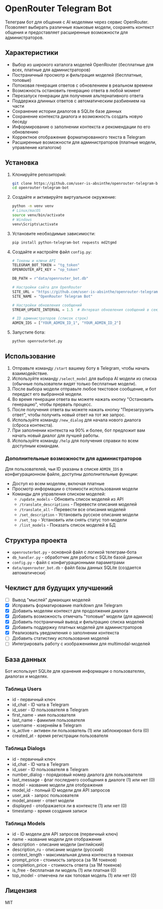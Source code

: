 # OpenRouter Telegram Bot

Телеграм бот для общения с AI моделями через сервис OpenRouter. Позволяет выбирать различные языковые модели, сохранять контекст общения и предоставляет расширенные возможности для администраторов.

## Характеристики

- Выбор из широкого каталога моделей OpenRouter (бесплатные для всех, платные для администраторов)
- Постраничный просмотр и фильтрация моделей (бесплатные, топовые)
- Потоковая генерация ответов с обновлением в реальном времени
- Возможность остановить генерацию ответа в любой момент
- Перезапуск генерации для получения альтернативного ответа
- Поддержка длинных ответов с автоматическим разбиением на части
- Сохранение истории диалогов в SQLite базе данных
- Сохранение контекста диалога и возможность создать новую беседу
- Информирование о заполнении контекста и рекомендации по его обновлению
- Корректное отображение форматированного текста в Telegram
- Расширенные возможности для администраторов (платные модели, управление каталогом)

## Установка

1. Клонируйте репозиторий:
   ```bash
   git clone https://github.com/user-is-absinthe/openrouter-telegram-bot.git
   cd openrouter-telegram-bot
   ```

2. Создайте и активируйте виртуальное окружение:
   ```bash
   python -m venv venv
   # Linux/macOS
   source venv/bin/activate
   # Windows
   venv\Scripts\activate
   ```

3. Установите необходимые зависимости:
   ```bash
   pip install python-telegram-bot requests md2tgmd
   ```

4. Создайте и настройте файл `config.py`:
   ```python
   # Токены и ключи API
   TELEGRAM_BOT_TOKEN = "tg_token"
   OPENROUTER_API_KEY = "op_token"
   
   DB_PATH = r"data/openrouter_bot.db"
   
   # Настройки сайта для OpenRouter
   SITE_URL = "https://github.com/user-is-absinthe/openrouter-telegram-bot"
   SITE_NAME = "OpenRouter Telegram Bot"
   
   # Настройки обновления сообщений
   STREAM_UPDATE_INTERVAL = 1.5  # Интервал обновления сообщений в секундах при потоковой передаче
   
   # ID администраторов (список строк)
   ADMIN_IDS = ["YOUR_ADMIN_ID_1", "YOUR_ADMIN_ID_2"]
   ```

5. Запустите бота:
   ```bash
   python openrouterbot.py
   ```

## Использование

1. Отправьте команду `/start` вашему боту в Telegram, чтобы начать взаимодействие.
2. Используйте команду `/select_model` для выбора AI модели из списка (обычные пользователи видят только бесплатные модели).
3. После выбора модели отправьте любое текстовое сообщение, и бот передаст его выбранной модели.
4. Во время генерации ответа вы можете нажать кнопку "Остановить генерацию", чтобы прервать процесс.
5. После получения ответа вы можете нажать кнопку "Перезагрузить ответ", чтобы получить новый ответ на тот же запрос.
6. Используйте команду `/new_dialog` для начала нового диалога (сброса контекста).
7. При заполнении контекста на 90% и более, бот предложит вам начать новый диалог для лучшей работы.
8. Используйте команду `/help` для получения справки по всем доступным командам.

### Дополнительные возможности для администраторов

Для пользователей, чьи ID указаны в списке `ADMIN_IDS` в конфигурационном файле, доступны дополнительные функции:

- Доступ ко всем моделям, включая платные
- Просмотр информации о стоимости использования модели
- Команды для управления списком моделей:
  - `/update_models` - Обновить список моделей из API
  - `/translate_descriptions` - Перевести описания моделей
  - `/translate_all` - Перевести все описания моделей
  - `/set_description` - Установить русское описание модели
  - `/set_top` - Установить или снять статус топ-модели
  - `/list_models` - Показать список моделей в БД

## Структура проекта

- `openrouterbot.py` - основной файл с логикой телеграм-бота
- `db_handler.py` - обработчик для работы с SQLite базой данных
- `config.py` - файл с конфигурационными параметрами
- `data/openrouter_bot.db` - файл базы данных SQLite (создается автоматически)

## Чеклист для будущих улучшений

- [ ] Вывод "мыслей" думающих моделей
- [x] Исправить форматирование markdown для Telegram
- [x] Добавить моделям контекст для продолжения диалога
- [x] Добавить возможность отмечать "топовые" модели (для админов)
- [x] Добавить постраничный вывод и фильтрацию списка моделей
- [x] Добавить поддержку платных моделей для администраторов
- [x] Реализовать уведомления о заполнении контекста
- [ ] Добавить статистику использования моделей
- [ ] Интегрировать работу с изображениями для multimodal-моделей

## База данных

Бот использует SQLite для хранения информации о пользователях, диалогах и моделях. 

### Таблица Users
- id - первичный ключ
- id_chat - ID чата в Telegram
- id_user - ID пользователя в Telegram
- first_name - имя пользователя
- last_name - фамилия пользователя
- username - юзернейм в Telegram
- is_active - активен ли пользователь (1) или заблокировал бота (0)
- created_at - время регистрации пользователя

### Таблица Dialogs
- id - первичный ключ
- id_chat - ID чата в Telegram
- id_user - ID пользователя в Telegram
- number_dialog - порядковый номер диалога для пользователя
- last_message - флаг последнего сообщения в диалоге (1) или нет (0)
- model - название модели для отображения
- model_id - полный ID модели для API запросов
- user_ask - запрос пользователя
- model_answer - ответ модели
- displayed - отображается ли в контексте (1) или нет (0)
- timestamp - время создания записи

### Таблица Models
- id - ID модели для API запросов (первичный ключ)
- name - название модели для отображения
- description - описание модели (английский)
- description_ru - описание модели (русский)
- context_length - максимальная длина контекста в токенах
- prompt_price - стоимость запроса (за 1M токенов)
- completion_price - стоимость ответа (за 1M токенов)
- is_free - бесплатная ли модель (1) или платная (0)
- top_model - отмечена ли как топовая модель (1) или нет (0)

## Лицензия

MIT